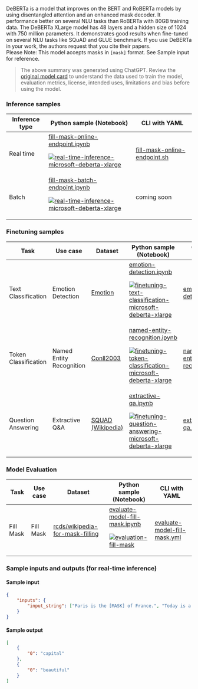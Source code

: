 DeBERTa is a model that improves on the BERT and RoBERTa models by using disentangled attention and an enhanced mask decoder. It performance better on several NLU tasks than RoBERTa with 80GB training data. The DeBERTa XLarge model has 48 layers and a hidden size of 1024 with 750 million parameters. It demonstrates good results when fine-tuned on several NLU tasks like SQuAD and GLUE benchmark. If you use DeBERTa in your work, the authors request that you cite their papers.
<br>Please Note: This model accepts masks in `[mask]` format. See Sample input for reference. 
> The above summary was generated using ChatGPT. Review the <a href="https://huggingface.co/microsoft/deberta-xlarge" target="_blank">original model card</a> to understand the data used to train the model, evaluation metrics, license, intended uses, limitations and bias before using the model.

### Inference samples

Inference type|Python sample (Notebook)|CLI with YAML
|--|--|--|
Real time|<a href="https://aka.ms/azureml-infer-online-sdk-fill-mask" target="_blank">fill-mask-online-endpoint.ipynb</a><p><a href="https://github.com/Azure/azureml-oss-models/actions/workflows/real-time-inference-microsoft-deberta-xlarge_nb.yaml"><img alt="real-time-inference-microsoft-deberta-xlarge" src="https://github.com/Azure/azureml-oss-models/actions/workflows/real-time-inference-microsoft-deberta-xlarge_nb.yaml/badge.svg"/></a></p>|<a href="https://aka.ms/azureml-infer-online-cli-fill-mask" target="_blank">fill-mask-online-endpoint.sh</a>
Batch |<a href="https://aka.ms/azureml-infer-batch-sdk-fill-mask" target="_blank">fill-mask-batch-endpoint.ipynb</a><p><a href="https://github.com/Azure/azureml-oss-models/actions/workflows/real-time-inference-microsoft-deberta-xlarge_nb.yaml"><img alt="real-time-inference-microsoft-deberta-xlarge" src="https://github.com/Azure/azureml-oss-models/actions/workflows/real-time-inference-microsoft-deberta-xlarge_nb.yaml/badge.svg"/></a></p>| coming soon


### Finetuning samples

Task|Use case|Dataset|Python sample (Notebook)|CLI with YAML
|--|--|--|--|--|
Text Classification|Emotion Detection|<a href="https://huggingface.co/datasets/dair-ai/emotion" target="_blank">Emotion</a>|<a href="https://aka.ms/azureml-ft-sdk-emotion-detection" target="_blank">emotion-detection.ipynb</a><p><a href="https://github.com/Azure/azureml-oss-models/actions/workflows/finetuning-text-classification-microsoft-deberta-xlarge_nb.yaml"><img alt="finetuning-text-classification-microsoft-deberta-xlarge" src="https://github.com/Azure/azureml-oss-models/actions/workflows/finetuning-text-classification-microsoft-deberta-xlarge_nb.yaml/badge.svg"/></a></p>|<a href="https://aka.ms/azureml-ft-cli-emotion-detection" target="_blank">emotion-detection.sh</a>
Token Classification|Named Entity Recognition|<a href="https://huggingface.co/datasets/conll2003" target="_blank">Conll2003</a>|<a href="https://aka.ms/azureml-ft-sdk-token-classification" target="_blank">named-entity-recognition.ipynb</a><p><a href="https://github.com/Azure/azureml-oss-models/actions/workflows/finetuning-token-classification-microsoft-deberta-xlarge_nb.yaml"><img alt="finetuning-token-classification-microsoft-deberta-xlarge" src="https://github.com/Azure/azureml-oss-models/actions/workflows/finetuning-token-classification-microsoft-deberta-xlarge_nb.yaml/badge.svg"/></a></p>|<a href="https://aka.ms/azureml-ft-cli-token-classification" target="_blank">named-entity-recognition.sh</a>
Question Answering|Extractive Q&A|<a href="https://huggingface.co/datasets/squad" target="_blank">SQUAD (Wikipedia)</a>|<a href="https://aka.ms/azureml-ft-sdk-extractive-qa" target="_blank">extractive-qa.ipynb</a><p><a href="https://github.com/Azure/azureml-oss-models/actions/workflows/finetuning-question-answering-microsoft-deberta-xlarge_nb.yaml"><img alt="finetuning-question-answering-microsoft-deberta-xlarge" src="https://github.com/Azure/azureml-oss-models/actions/workflows/finetuning-question-answering-microsoft-deberta-xlarge_nb.yaml/badge.svg"/></a></p>|<a href="https://aka.ms/azureml-ft-cli-extractive-qa" target="_blank">extractive-qa.sh</a>


### Model Evaluation

Task| Use case| Dataset | Python sample (Notebook)| CLI with YAML
|--|--|--|--|--|
Fill Mask | Fill Mask | <a href="https://huggingface.co/datasets/rcds/wikipedia-for-mask-filling" target="_blank">rcds/wikipedia-for-mask-filling</a> | <a href="https://aka.ms/azureml-eval-sdk-fill-mask/" target="_blank">evaluate-model-fill-mask.ipynb</a> <p><a href="https://github.com/Azure/azureml-oss-models/actions/workflows/fill-mask_nb.yaml"><img alt="evaluation-fill-mask" src="https://github.com/Azure/azureml-oss-models/actions/workflows/evaluation-fill-mask_nb.yaml/badge.svg"/></a></p> | <a href="https://aka.ms/azureml-eval-cli-fill-mask/" target="_blank">evaluate-model-fill-mask.yml</a>|<a href="https://aka.ms/azureml-eval-cli-fill-mask/" target="_blank">evaluate-model-fill-mask.yml</a>


### Sample inputs and outputs (for real-time inference)

#### Sample input
```json
{
    "inputs": {
        "input_string": ["Paris is the [MASK] of France.", "Today is a [MASK] day!"]
    }
}
```

#### Sample output
```json
[
    {
        "0": "capital"
    },
    {
        "0": "beautiful"
    }
]
```
